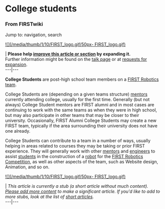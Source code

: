 # College students

### From FIRSTwiki

Jump to: navigation, search

[![](/media/thumb/1/10/FIRST_logo.gif/50px-
FIRST_logo.gif)](Image:FIRST_logo.gif "" )

| **Please help [improve this article or
section](http://www.firstwiki.net/index.php?title=College_students&action=edit
"http://www.firstwiki.net/index.php?title=College_students&action=edit" ) by
expanding it.**  
Further information might be found on the [talk
page](/index.php?title=Talk:College_students&action=edit "Talk:College
students" ) or at [requests for
expansion](FIRSTwiki:Requests_for_expansion "FIRSTwiki:Requests for
expansion" ).  
---|---  
  
  

  
**College Students** are post-high school team members on a [FIRST Robotics team](FIRST_Robotics_team "FIRST Robotics team" ). 

College Students are (depending on a given teams structure)
[mentors](Mentors "Mentors" ) currently attending college, usually
for the first time. Generally (but not always) College Student mentors are
FIRST alumni and in most cases are continuing to work with the same teams as
when they were in high school, but may also participate in other teams that
may be closer to their university. Occasionally, FIRST Alumni College Students
may create a new FIRST team, typically if the area surrounding their
university does not have one already.

College Students can contribute to a team in a number of ways, usually helping
in areas related to courses they may be taking or prior FIRST experience. They
will generally work with other [mentors](Mentors "Mentors" ) and
[engineers](Engineers "Engineers" ) to assist
[students](Students "Students" ) in the construction of a
[robot](Robot "Robot" ) for the [FIRST Robotics
Competition](first), as well as other aspects of the team,
such as Website design, Animation, and so on.

  

[![](/media/thumb/1/10/FIRST_logo.gif/50px-
FIRST_logo.gif)](Image:FIRST_logo.gif "" )

|  _This article is currently a stub (a short article without much content).
[Please add more
content](http://www.firstwiki.net/index.php?title=College_students&action=edit
"http://www.firstwiki.net/index.php?title=College_students&action=edit" ) to
make a significant article. If you'd like to add to more stubs, look at the
list of [short articles](Special:Shortpages "Special:Shortpages"
)._  
---|---  
  
